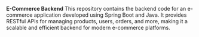 **E-Commerce Backend**
This repository contains the backend code for an e-commerce application developed using Spring Boot and Java. It provides RESTful APIs for managing products, users, orders, and more, making it a scalable and efficient backend for modern e-commerce platforms.
